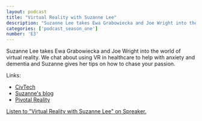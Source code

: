 ```yaml
---
layout: podcast
title: "Virtual Reality with Suzanne Lee"
description: "Suzanne Lee takes Ewa Grabowiecka and Joe Wright into the world of virtual reality. We chat about using VR in healthcare to help with anxiety and dementia and Suzanne gives her tips on how to chase your passion."
categories: ['podcast_season_one']
number: 'E3'
---
```


Suzanne Lee takes Ewa Grabowiecka and Joe Wright into the world of virtual reality. We chat about using VR in healthcare to help with anxiety and dementia and Suzanne gives her tips on how to chase your passion.

Links:

* [CivTech](https://civtech.atlassian.net/wiki)
* [Suzanne's blog](https://suzanneshowcasingvr.com/)
* [Pivotal Reality](https://www.pivotalreality.com/)

<a class="spreaker-player" href="https://www.spreaker.com/episode/18786194" data-resource="episode_id=18786194" data-width="100%" data-height="200px" data-theme="light" data-playlist="false" data-playlist-continuous="false" data-autoplay="false" data-live-autoplay="false" data-chapters-image="true" data-episode-image-position="right" data-hide-logo="false" data-hide-likes="false" data-hide-comments="false" data-hide-sharing="false" data-hide-download="true">Listen to "Virtual Reality with Suzanne Lee" on Spreaker.</a>
